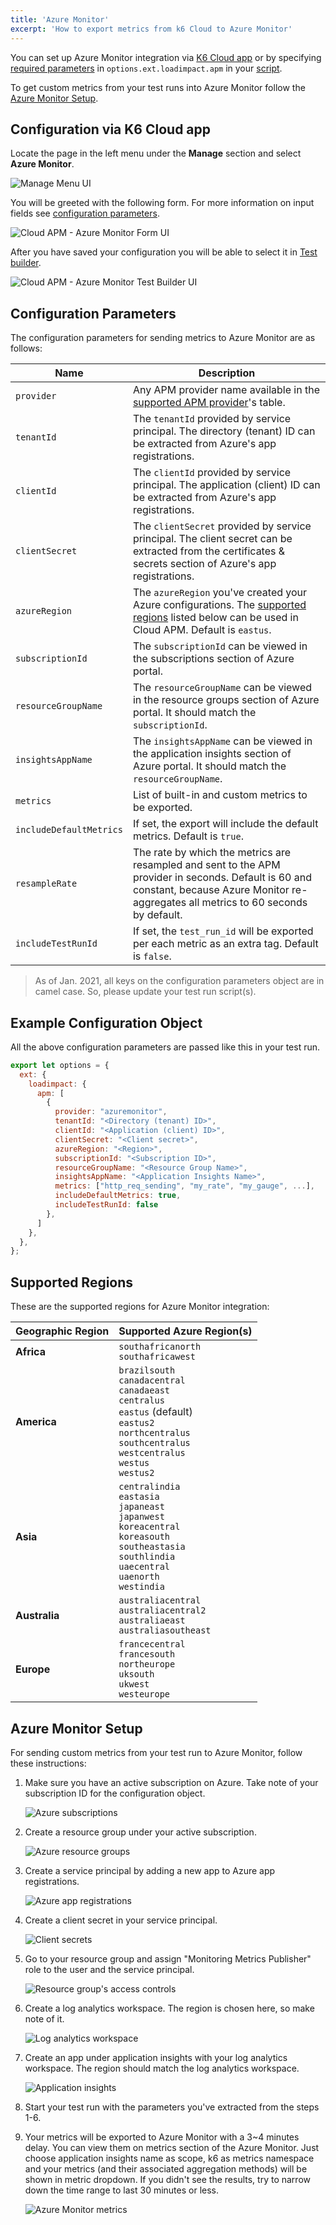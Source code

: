 ```yaml
---
title: 'Azure Monitor'
excerpt: 'How to export metrics from k6 Cloud to Azure Monitor'
---
```


You can set up Azure Monitor integration via [K6 Cloud app](/cloud/integrations/cloud-apm/azure-monitor#configuration-via-k6-cloud-app) or by specifying [required parameters](/cloud/integrations/cloud-apm/azure-monitor#configuration-parameters) in `options.ext.loadimpact.apm` in your [script](/cloud/integrations/cloud-apm/azure-monitor#example-configuration-object).

To get custom metrics from your test runs into Azure Monitor follow the [Azure Monitor Setup](/cloud/integrations/cloud-apm/azure-monitor#azure-monitor-setup).

## Configuration via K6 Cloud app

Locate the page in the left menu under the **Manage** section and select **Azure Monitor**.

![Manage Menu UI](../images/05-Cloud-APM/cloud-app-manage-menu.png)

You will be greeted with the following form. For more information on input fields see [configuration parameters](/cloud/integrations/cloud-apm/azure-monitor#configuration-parameters).

![Cloud APM - Azure Monitor Form UI](images/azure-monitor-cloud-app-form.png)

After you have saved your configuration you will be able to select it in [Test builder](/test-authoring/test-builder).

![Cloud APM - Azure Monitor Test Builder UI](images/azure-monitor-cloud-app-testbuilder.png)

## Configuration Parameters

The configuration parameters for sending metrics to Azure Monitor are as follows:

| Name                    | Description                                                                                                                                                                                |
| ----------------------- | ------------------------------------------------------------------------------------------------------------------------------------------------------------------------------------------ |
| `provider`              | Any APM provider name available in the [supported APM provider](/cloud/integrations/cloud-apm#supported-apm-providers)'s table.                                                            |
| `tenantId`              | The `tenantId` provided by service principal. The directory (tenant) ID can be extracted from Azure's app registrations.                                                                   |
| `clientId`              | The `clientId` provided by service principal. The application (client) ID can be extracted from Azure's app registrations.                                                                 |
| `clientSecret`          | The `clientSecret` provided by service principal. The client secret can be extracted from the certificates & secrets section of Azure's app registrations.                                 |
| `azureRegion`           | The `azureRegion` you've created your Azure configurations. The [supported regions](#supported-regions) listed below can be used in Cloud APM. Default is `eastus`.                        |
| `subscriptionId`        | The `subscriptionId` can be viewed in the subscriptions section of Azure portal.                                                                                                           |
| `resourceGroupName`     | The `resourceGroupName` can be viewed in the resource groups section of Azure portal. It should match the `subscriptionId`.                                                                |
| `insightsAppName`       | The `insightsAppName` can be viewed in the application insights section of Azure portal. It should match the `resourceGroupName`.                                                          |
| `metrics`               | List of built-in and custom metrics to be exported.                                                                                                                                        |
| `includeDefaultMetrics` | If set, the export will include the default metrics. Default is `true`.                                                                                                                    |
| `resampleRate`          | The rate by which the metrics are resampled and sent to the APM provider in seconds. Default is 60 and constant, because Azure Monitor re-aggregates all metrics to 60 seconds by default. |
| `includeTestRunId`      | If set, the `test_run_id` will be exported per each metric as an extra tag. Default is `false`.                                                                                            |

<Blockquote mod="warning">

As of Jan. 2021, all keys on the configuration parameters object are in camel case. So, please update your test run script(s).

</Blockquote>

## Example Configuration Object

All the above configuration parameters are passed like this in your test run.

```javascript
export let options = {
  ext: {
    loadimpact: {
      apm: [
        {
          provider: "azuremonitor",
          tenantId: "<Directory (tenant) ID>",
          clientId: "<Application (client) ID>",
          clientSecret: "<Client secret>",
          azureRegion: "<Region>",
          subscriptionId: "<Subscription ID>",
          resourceGroupName: "<Resource Group Name>",
          insightsAppName: "<Application Insights Name>",
          metrics: ["http_req_sending", "my_rate", "my_gauge", ...],
          includeDefaultMetrics: true,
          includeTestRunId: false
        },
      ]
    },
  },
};
```

## Supported Regions

These are the supported regions for Azure Monitor integration:

| Geographic Region    | Supported Azure Region(s)                                                                                                                        |
| -------------------- | ------------------------------------------------------------------------------------------------------------------------------------------------ |
| **Africa**           | `southafricanorth`<br/>`southafricawest`                                                                                                         |
| **America**          | `brazilsouth`<br/>`canadacentral`<br/>`canadaeast`<br/>`centralus`<br/>`eastus` (default)<br/>`eastus2`<br/>`northcentralus`<br/>`southcentralus`<br/>`westcentralus`<br/>`westus`<br/>`westus2`                                                                                                          |
| **Asia** | `centralindia`<br/>`eastasia`<br/>`japaneast`<br/>`japanwest`<br/>`koreacentral`<br/>`koreasouth`<br/>`southeastasia`<br/>`southlindia`<br/>`uaecentral`<br/>`uaenorth`<br/>`westindia` |
| **Australia**    | `australiacentral`<br/>`australiacentral2`<br/>`australiaeast`<br/>`australiasoutheast` |
| **Europe**           | `francecentral`<br/>`francesouth`<br/>`northeurope`<br/>`uksouth`<br/>`ukwest`<br/>`westeurope` |

## Azure Monitor Setup

For sending custom metrics from your test run to Azure Monitor, follow these instructions:

1. Make sure you have an active subscription on Azure. Take note of your subscription ID for the configuration object.

    ![Azure subscriptions](images/azure-subscriptions.png)
2. Create a resource group under your active subscription.

    ![Azure resource groups](images/azure-resource-groups.png)
3. Create a service principal by adding a new app to Azure app registrations.

    ![Azure app registrations](images/azure-app-registrations.png)
4. Create a client secret in your service principal.

    ![Client secrets](images/client-secrets.png)
5. Go to your resource group and assign "Monitoring Metrics Publisher" role to the user and the service principal.

    ![Resource group's access controls](images/rg-access-controls.png)
6. Create a log analytics workspace. The region is chosen here, so make note of it.

    ![Log analytics workspace](images/azure-log-analytics-workspace.png)
7. Create an app under application insights with your log analytics workspace. The region should match the log analytics workspace.

    ![Application insights](images/azure-application-insights.png)
8. Start your test run with the parameters you've extracted from the steps 1-6.
9. Your metrics will be exported to Azure Monitor with a 3~4 minutes delay. You can view them on metrics section of the Azure Monitor. Just choose application insights name as scope, k6 as metrics namespace and your metrics (and their associated aggregation methods) will be shown in metric dropdown. If you didn't see the results, try to narrow down the time range to last 30 minutes or less.

    ![Azure Monitor metrics](images/azure-monitor.png)
